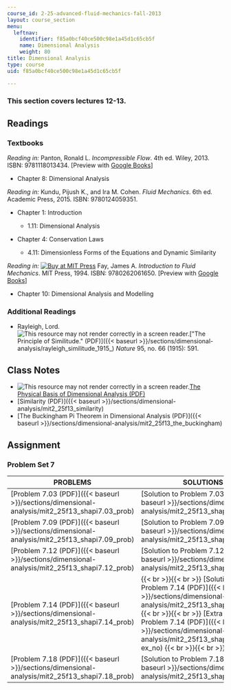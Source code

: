 ```yaml
---
course_id: 2-25-advanced-fluid-mechanics-fall-2013
layout: course_section
menu:
  leftnav:
    identifier: f85a0bcf40ce500c98e1a45d1c65cb5f
    name: Dimensional Analysis
    weight: 80
title: Dimensional Analysis
type: course
uid: f85a0bcf40ce500c98e1a45d1c65cb5f

---
```


### This section covers lectures 12-13.

Readings
--------

### Textbooks

_Reading in:_ Panton, Ronald L. _Incompressible Flow_. 4th ed. Wiley, 2013. ISBN: 9781118013434. \[Preview with [Google Books](http://books.google.com/books?id=sa4eAAAAQBAJ&pg=PAfrontcover)\]

*   Chapter 8: Dimensional Analysis

_Reading in:_ Kundu, Pijush K., and Ira M. Cohen. _Fluid Mechanics_. 6th ed. Academic Press, 2015. ISBN: 9780124059351.

*   Chapter 1: Introduction
    *   1.11: Dimensional Analysis

*   Chapter 4: Conservation Laws
    *   4.11: Dimensionless Forms of the Equations and Dynamic Similarity

_Reading in:_ [![Buy at MIT
Press](/images/mp_logo.gif)](https://mitpress.mit.edu/9780262061650) Fay, James A. _Introduction to Fluid Mechanics_. MIT Press, 1994. ISBN: 9780262061650. \[Preview with [Google Books](http://books.google.com/books?id=XGVpue4954wC&pg=PAfrontcover)\]

*   Chapter 10: Dimensional Analysis and Modelling

### Additional Readings

*   Rayleigh, Lord. ![This resource may not render correctly in a screen reader.](/images/inacessible.gif)["The Principle of Similitude." (PDF)]({{< baseurl >}}/sections/dimensional-analysis/rayleigh_similitude_1915_) _Nature_ 95, no. 66 (1915): 591.

Class Notes
-----------

*   ![This resource may not render correctly in a screen reader.](/images/inacessible.gif)[The Physical Basis of Dimensional Analysis (PDF)](http://web.mit.edu/2.25/www/pdf/DA_unified.pdf)
*   [Similarity (PDF)]({{< baseurl >}}/sections/dimensional-analysis/mit2_25f13_similarity)
*   [The Buckingham Pi Theorem in Dimensional Analysis (PDF)]({{< baseurl >}}/sections/dimensional-analysis/mit2_25f13_the_buckingham)

Assignment
----------

### Problem Set 7

| PROBLEMS | SOLUTIONS |
| --- | --- |
| [Problem 7.03 (PDF)]({{< baseurl >}}/sections/dimensional-analysis/mit2_25f13_shapi7.03_prob) | [Solution to Problem 7.03 (PDF)]({{< baseurl >}}/sections/dimensional-analysis/mit2_25f13_shapi7.03_solut) |
| [Problem 7.09 (PDF)]({{< baseurl >}}/sections/dimensional-analysis/mit2_25f13_shapi7.09_prob) | [Solution to Problem 7.09 (PDF)]({{< baseurl >}}/sections/dimensional-analysis/mit2_25f13_shapi7.09_solut) |
| [Problem 7.12 (PDF)]({{< baseurl >}}/sections/dimensional-analysis/mit2_25f13_shapi7.12_prob) | [Solution to Problem 7.12 (PDF)]({{< baseurl >}}/sections/dimensional-analysis/mit2_25f13_shapi7.12_solut) |
| [Problem 7.14 (PDF)]({{< baseurl >}}/sections/dimensional-analysis/mit2_25f13_shapi7.14_prob) |  {{< br >}}{{< br >}} [Solution to Problem 7.14 (PDF)]({{< baseurl >}}/sections/dimensional-analysis/mit2_25f13_shapi7.14_solut) {{< br >}}{{< br >}} [Extra Notes for Problem 7.14 (PDF)]({{< baseurl >}}/sections/dimensional-analysis/mit2_25f13_shap7.14-ex_no) {{< br >}}{{< br >}}  |
| [Problem 7.18 (PDF)]({{< baseurl >}}/sections/dimensional-analysis/mit2_25f13_shapi7.18_prob) | [Solution to Problem 7.18 (PDF)]({{< baseurl >}}/sections/dimensional-analysis/mit2_25f13_shapi7.18_solut)